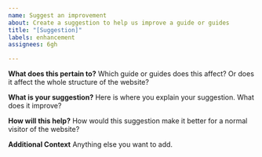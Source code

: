 ```yaml
---
name: Suggest an improvement
about: Create a suggestion to help us improve a guide or guides
title: "[Suggestion]"
labels: enhancement
assignees: 6gh

---
```


**What does this pertain to?**
Which guide or guides does this affect? Or does it affect the whole structure of the website?

**What is your suggestion?**
Here is where you explain your suggestion. What does it improve?

**How will this help?**
How would this suggestion make it better for a normal visitor of the website?

**Additional Context**
Anything else you want to add.
